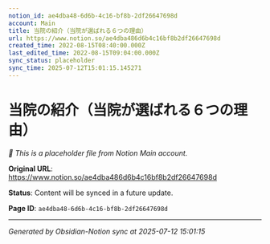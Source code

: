 ```yaml
---
notion_id: ae4dba48-6d6b-4c16-bf8b-2df26647698d
account: Main
title: 当院の紹介（当院が選ばれる６つの理由）
url: https://www.notion.so/ae4dba486d6b4c16bf8b2df26647698d
created_time: 2022-08-15T08:40:00.000Z
last_edited_time: 2022-08-15T09:04:00.000Z
sync_status: placeholder
sync_time: 2025-07-12T15:01:15.145271
---
```


# 当院の紹介（当院が選ばれる６つの理由）

*🔄 This is a placeholder file from Notion Main account.*

**Original URL**: https://www.notion.so/ae4dba486d6b4c16bf8b2df26647698d

**Status**: Content will be synced in a future update.

**Page ID**: `ae4dba48-6d6b-4c16-bf8b-2df26647698d`

---

*Generated by Obsidian-Notion sync at 2025-07-12 15:01:15*
